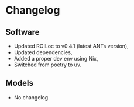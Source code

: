 # Changelog

## Software

* Updated ROILoc to v0.4.1 (latest ANTs version),
* Updated dependencies,
* Added a proper dev env using Nix,
* Switched from poetry to uv.

## Models

* No changelog.

